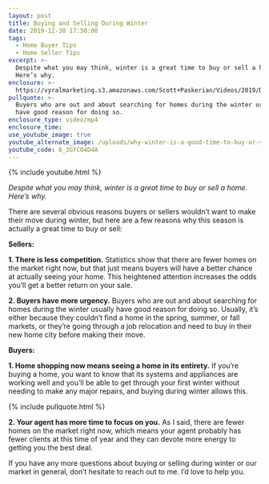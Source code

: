 ```yaml
---
layout: post
title: Buying and Selling During Winter
date: 2019-12-30 17:50:00
tags:
  - Home Buyer Tips
  - Home Seller Tips
excerpt: >-
  Despite what you may think, winter is a great time to buy or sell a home.
  Here’s why.
enclosure: >-
  https://vyralmarketing.s3.amazonaws.com/Scott+Paskerian/Videos/2019/December/Buying+and+Selling+During+Winter.mp4
pullquote: >-
  Buyers who are out and about searching for homes during the winter usually
  have good reason for doing so.
enclosure_type: video/mp4
enclosure_time:
use_youtube_image: true
youtube_alternate_image: /uploads/why-winter-is-a-good-time-to-buy-or-sell--youtube.jpg
youtube_code: 6_3GYC04D4A
---
```


{% include youtube.html %}

*Despite what you may think, winter is a great time to buy or sell a home. Here’s why.*

There are several obvious reasons buyers or sellers wouldn’t want to make their move during winter, but here are a few reasons why this season is actually a great time to buy or sell:

**Sellers:**

**1\. There is less competition.** Statistics show that there are fewer homes on the market right now, but that just means buyers will have a better chance at actually seeing your home. This heightened attention increases the odds you’ll get a better return on your sale.&nbsp;

**2\. Buyers have more urgency.** Buyers who are out and about searching for homes during the winter usually have good reason for doing so. Usually, it’s either because they couldn’t find a home in the spring, summer, or fall markets, or they’re going through a job relocation and need to buy in their new home city before making their move.&nbsp;

**Buyers:**

**1\. Home shopping now means seeing a home in its entirety.** If you’re buying a home, you want to know that its systems and appliances are working well and you’ll be able to get through your first winter without needing to make any major repairs, and buying during winter allows this.

{% include pullquote.html %}

**2\. Your agent has more time to focus on you.** As I said, there are fewer homes on the market right now, which means your agent probably has fewer clients at this time of year and they can devote more energy to getting you the best deal.&nbsp;

If you have any more questions about buying or selling during winter or our market in general, don’t hesitate to reach out to me. I’d love to help you.